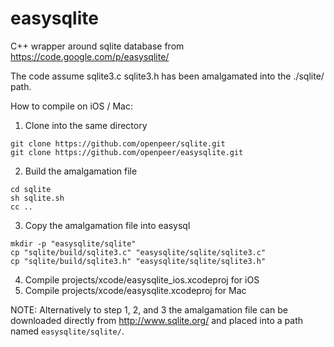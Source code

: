 easysqlite
==========

C++ wrapper around sqlite database from https://code.google.com/p/easysqlite/

The code assume sqlite3.c sqlite3.h has been amalgamated into the ./sqlite/ path.

How to compile on iOS / Mac:

1) Clone into the same directory

````
git clone https://github.com/openpeer/sqlite.git
git clone https://github.com/openpeer/easysqlite.git
````

2) Build the amalgamation file

````
cd sqlite
sh sqlite.sh
cc ..
````


3) Copy the amalgamation file into easysql

````
mkdir -p "easysqlite/sqlite"
cp "sqlite/build/sqlite3.c" "easysqlite/sqlite/sqlite3.c"
cp "sqlite/build/sqlite3.h" "easysqlite/sqlite/sqlite3.h"
````

4) Compile projects/xcode/easysqlite_ios.xcodeproj for iOS
5) Compile projects/xcode/easysqlite.xcodeproj for Mac


NOTE: Alternatively to step 1, 2, and 3 the amalgamation file can be downloaded directly from http://www.sqlite.org/ and placed into a path named `easysqlite/sqlite/`.
